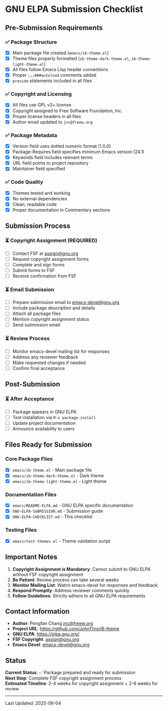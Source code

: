# GNU ELPA Submission Checklist

## Pre-Submission Requirements

### ✅ Package Structure
- [x] Main package file created (`emacs/ib-theme.el`)
- [x] Theme files properly formatted (`ib-theme-dark-theme.el`, `ib-theme-light-theme.el`)
- [x] All files follow Emacs Lisp header conventions
- [x] Proper `;;;###autoload` comments added
- [x] `provide` statements included in all files

### ✅ Copyright and Licensing
- [x] All files use GPL v3+ license
- [x] Copyright assigned to Free Software Foundation, Inc.
- [x] Proper license headers in all files
- [x] Author email updated to `jnc@freew.org`

### ✅ Package Metadata
- [x] Version field uses dotted numeric format (1.0.0)
- [x] Package-Requires field specifies minimum Emacs version (24.1)
- [x] Keywords field includes relevant terms
- [x] URL field points to project repository
- [x] Maintainer field specified

### ✅ Code Quality
- [x] Themes tested and working
- [x] No external dependencies
- [x] Clean, readable code
- [x] Proper documentation in Commentary sections

## Submission Process

### ⏳ Copyright Assignment (REQUIRED)
- [ ] Contact FSF at assign@gnu.org
- [ ] Request copyright assignment forms
- [ ] Complete and sign forms
- [ ] Submit forms to FSF
- [ ] Receive confirmation from FSF

### ⏳ Email Submission
- [ ] Prepare submission email to emacs-devel@gnu.org
- [ ] Include package description and details
- [ ] Attach all package files
- [ ] Mention copyright assignment status
- [ ] Send submission email

### ⏳ Review Process
- [ ] Monitor emacs-devel mailing list for responses
- [ ] Address any reviewer feedback
- [ ] Make requested changes if needed
- [ ] Confirm final acceptance

## Post-Submission

### ⏳ After Acceptance
- [ ] Package appears in GNU ELPA
- [ ] Test installation via `M-x package-install`
- [ ] Update project documentation
- [ ] Announce availability to users

## Files Ready for Submission

### Core Package Files
- [x] `emacs/ib-theme.el` - Main package file
- [x] `emacs/ib-theme-dark-theme.el` - Dark theme
- [x] `emacs/ib-theme-light-theme.el` - Light theme

### Documentation Files
- [x] `emacs/README-ELPA.md` - GNU ELPA specific documentation
- [x] `GNU-ELPA-SUBMISSION.md` - Submission guide
- [x] `GNU-ELPA-CHECKLIST.md` - This checklist

### Testing Files
- [x] `emacs/test-themes.el` - Theme validation script

## Important Notes

1. **Copyright Assignment is Mandatory**: Cannot submit to GNU ELPA without FSF copyright assignment
2. **Be Patient**: Review process can take several weeks
3. **Monitor Mailing List**: Watch emacs-devel for responses and feedback
4. **Respond Promptly**: Address reviewer comments quickly
5. **Follow Guidelines**: Strictly adhere to all GNU ELPA requirements

## Contact Information

- **Author**: Pengfan Chang <jnc@freew.org>
- **Project URL**: https://github.com/JohnThre/iB-theme
- **GNU ELPA**: https://elpa.gnu.org/
- **FSF Copyright**: assign@gnu.org
- **Emacs Devel**: emacs-devel@gnu.org

## Status

**Current Status**: ✅ Package prepared and ready for submission  
**Next Step**: Complete FSF copyright assignment process  
**Estimated Timeline**: 2-4 weeks for copyright assignment + 2-6 weeks for review

---

Last Updated: 2025-06-04 